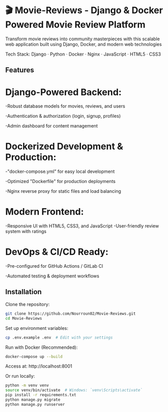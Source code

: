 # 🎬 Movie-Reviews - Django & Docker Powered Movie Review Platform

Transform movie reviews into community masterpieces with this scalable web application built using Django, Docker, and modern web technologies

Tech Stack: Django · Python · Docker · Nginx · JavaScript · HTML5 · CSS3


## Features

# Django-Powered Backend:

-Robust database models for movies, reviews, and users

-Authentication & authorization (login, signup, profiles)

-Admin dashboard for content management

# Dockerized Development & Production:

-"docker-compose.yml" for easy local development

-Optimized "Dockerfile" for production deployments

-Nginx reverse proxy for static files and load balancing

# Modern Frontend:

-Responsive UI with HTML5, CSS3, and JavaScript
-User-friendly review system with ratings

 # DevOps & CI/CD Ready:

-Pre-configured for GitHub Actions / GitLab CI

-Automated testing & deployment workflows

## Installation

Clone the repository:


```bash
git clone https://github.com/Nourroun02/Movie-Reviews.git
cd Movie-Reviews
```

Set up environment variables:
```bash
cp .env.example .env  # Edit with your settings
```
Run with Docker (Recommended):
```bash
docker-compose up --build
```
Access at: http://localhost:8001

Or run locally:
```bash
python -m venv venv
source venv/bin/activate  # Windows: `venv\Scripts\activate`
pip install -r requirements.txt
python manage.py migrate
python manage.py runserver
```


